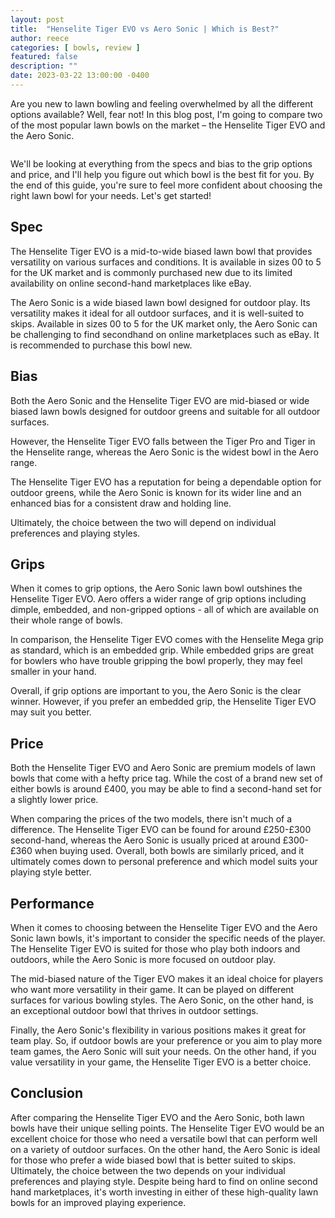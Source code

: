 ```yaml
---
layout: post
title:  "Henselite Tiger EVO vs Aero Sonic | Which is Best?"
author: reece
categories: [ bowls, review ]
featured: false
description: ""
date: 2023-03-22 13:00:00 -0400
---
```

    

<!-- wp:paragraph -->
<p xmlns="http://www.w3.org/1999/xhtml">Are you new to lawn bowling and feeling overwhelmed by all the different options available? Well, fear not! In this blog post, I'm going to compare two of the most popular lawn bowls on the market – the Henselite Tiger EVO and the Aero Sonic. </p>
<!-- /wp:paragraph -->

<!-- wp:image {"id":1945,"sizeSlug":"large","linkDestination":"none"} -->
<figure class="wp-block-image size-large"><img src="/img/posts/henselite-tiger-evo-vs-aero-sonic-1024x576.jpg" alt="" class="wp-image-1945"/></figure>
<!-- /wp:image -->

<!-- wp:paragraph -->
<p>We'll be looking at everything from the specs and bias to the grip options and price, and I'll help you figure out which bowl is the best fit for you. By the end of this guide, you're sure to feel more confident about choosing the right lawn bowl for your needs. Let's get started!</p>
<!-- /wp:paragraph -->

<!-- wp:heading -->
<h2>Spec</h2>
<!-- /wp:heading -->

<!-- wp:block {"ref":2723} /-->

<!-- wp:paragraph -->
<p>The Henselite Tiger EVO is a mid-to-wide biased lawn bowl that provides versatility on various surfaces and conditions. It is available in sizes 00 to 5 for the UK market and is commonly purchased new due to its limited availability on online second-hand marketplaces like eBay.</p>
<!-- /wp:paragraph -->

<!-- wp:block {"ref":2735} /-->

<!-- wp:paragraph -->
<p>The Aero Sonic is a wide biased lawn bowl designed for outdoor play. Its versatility makes it ideal for all outdoor surfaces, and it is well-suited to skips. Available in sizes 00 to 5 for the UK market only, the Aero Sonic can be challenging to find secondhand on online marketplaces such as eBay. It is recommended to purchase this bowl new.</p>
<!-- /wp:paragraph -->

<!-- wp:heading -->
<h2>Bias</h2>
<!-- /wp:heading -->

<!-- wp:paragraph -->
<p>Both the Aero Sonic and the Henselite Tiger EVO are mid-biased or wide biased lawn bowls designed for outdoor greens and suitable for all outdoor surfaces. </p>
<!-- /wp:paragraph -->

<!-- wp:block {"ref":2838} /-->

<!-- wp:paragraph -->
<p>However, the Henselite Tiger EVO falls between the Tiger Pro and Tiger in the Henselite range, whereas the Aero Sonic is the widest bowl in the Aero range. </p>
<!-- /wp:paragraph -->

<!-- wp:paragraph -->
<p>The Henselite Tiger EVO has a reputation for being a dependable option for outdoor greens, while the Aero Sonic is known for its wider line and an enhanced bias for a consistent draw and holding line. </p>
<!-- /wp:paragraph -->

<!-- wp:block {"ref":2833} /-->

<!-- wp:paragraph -->
<p>Ultimately, the choice between the two will depend on individual preferences and playing styles.</p>
<!-- /wp:paragraph -->

<!-- wp:heading -->
<h2>Grips</h2>
<!-- /wp:heading -->

<!-- wp:paragraph -->
<p>When it comes to grip options, the Aero Sonic lawn bowl outshines the Henselite Tiger EVO. Aero offers a wider range of grip options including dimple, embedded, and non-gripped options - all of which are available on their whole range of bowls.</p>
<!-- /wp:paragraph -->

<!-- wp:paragraph -->
<p>In comparison, the Henselite Tiger EVO comes with the Henselite Mega grip as standard, which is an embedded grip. While embedded grips are great for bowlers who have trouble gripping the bowl properly, they may feel smaller in your hand.</p>
<!-- /wp:paragraph -->

<!-- wp:paragraph -->
<p>Overall, if grip options are important to you, the Aero Sonic is the clear winner. However, if you prefer an embedded grip, the Henselite Tiger EVO may suit you better.</p>
<!-- /wp:paragraph -->

<!-- wp:heading -->
<h2>Price</h2>
<!-- /wp:heading -->

<!-- wp:paragraph -->
<p>Both the Henselite Tiger EVO and Aero Sonic are premium models of lawn bowls that come with a hefty price tag. While the cost of a brand new set of either bowls is around £400, you may be able to find a second-hand set for a slightly lower price.</p>
<!-- /wp:paragraph -->

<!-- wp:paragraph -->
<p>When comparing the prices of the two models, there isn't much of a difference. The Henselite Tiger EVO can be found for around £250-£300 second-hand, whereas the Aero Sonic is usually priced at around £300-£360 when buying used. Overall, both bowls are similarly priced, and it ultimately comes down to personal preference and which model suits your playing style better.</p>
<!-- /wp:paragraph -->

<!-- wp:heading -->
<h2>Performance</h2>
<!-- /wp:heading -->

<!-- wp:paragraph -->
<p>When it comes to choosing between the Henselite Tiger EVO and the Aero Sonic lawn bowls, it's important to consider the specific needs of the player. The Henselite Tiger EVO is suited for those who play both indoors and outdoors, while the Aero Sonic is more focused on outdoor play.</p>
<!-- /wp:paragraph -->

<!-- wp:paragraph -->
<p>The mid-biased nature of the Tiger EVO makes it an ideal choice for players who want more versatility in their game. It can be played on different surfaces for various bowling styles. The Aero Sonic, on the other hand, is an exceptional outdoor bowl that thrives in outdoor settings.</p>
<!-- /wp:paragraph -->

<!-- wp:paragraph -->
<p>Finally, the Aero Sonic's flexibility in various positions makes it great for team play. So, if outdoor bowls are your preference or you aim to play more team games, the Aero Sonic will suit your needs. On the other hand, if you value versatility in your game, the Henselite Tiger EVO is a better choice.</p>
<!-- /wp:paragraph -->

<!-- wp:heading -->
<h2>Conclusion</h2>
<!-- /wp:heading -->

<!-- wp:paragraph -->
<p>After comparing the Henselite Tiger EVO and the Aero Sonic, both lawn bowls have their unique selling points. The Henselite Tiger EVO would be an excellent choice for those who need a versatile bowl that can perform well on a variety of outdoor surfaces. On the other hand, the Aero Sonic is ideal for those who prefer a wide biased bowl that is better suited to skips. Ultimately, the choice between the two depends on your individual preferences and playing style. Despite being hard to find on online second hand marketplaces, it's worth investing in either of these high-quality lawn bowls for an improved playing experience.</p>
<!-- /wp:paragraph -->
    